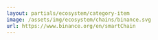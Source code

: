 ```yaml
---
layout: partials/ecosystem/category-item
image: /assets/img/ecosystem/chains/binance.svg
url: https://www.binance.org/en/smartChain
---
```

